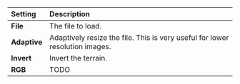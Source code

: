 | Setting      | Description                                                                  |
| :----------- | :--------------------------------------------------------------------------- |
| **File**     | The file to load.                                                            |
| **Adaptive** | Adaptively resize the file. This is very useful for lower resolution images. |
| **Invert**   | Invert the terrain.                                                          |
| **RGB**      | TODO                                                                         |